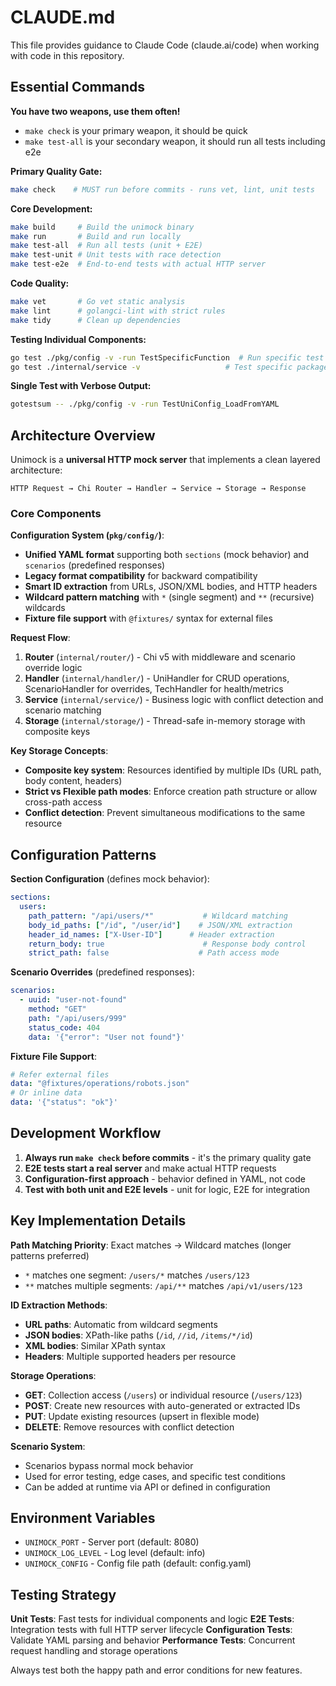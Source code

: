 # CLAUDE.md

This file provides guidance to Claude Code (claude.ai/code) when working with code in this repository.

## Essential Commands

**You have two weapons, use them often!**
- `make check` is your primary weapon, it should be quick
- `make test-all` is your secondary weapon, it should run all tests including e2e

**Primary Quality Gate:**
```bash
make check    # MUST run before commits - runs vet, lint, unit tests
```

**Core Development:**
```bash
make build     # Build the unimock binary
make run       # Build and run locally
make test-all  # Run all tests (unit + E2E)
make test-unit # Unit tests with race detection
make test-e2e  # End-to-end tests with actual HTTP server
```

**Code Quality:**
```bash
make vet       # Go vet static analysis
make lint      # golangci-lint with strict rules
make tidy      # Clean up dependencies
```

**Testing Individual Components:**
```bash
go test ./pkg/config -v -run TestSpecificFunction  # Run specific test
go test ./internal/service -v                   # Test specific package
```

**Single Test with Verbose Output:**
```bash
gotestsum -- ./pkg/config -v -run TestUniConfig_LoadFromYAML
```

## Architecture Overview

Unimock is a **universal HTTP mock server** that implements a clean layered architecture:

```
HTTP Request → Chi Router → Handler → Service → Storage → Response
```

### Core Components

**Configuration System (`pkg/config/`)**:
- **Unified YAML format** supporting both `sections` (mock behavior) and `scenarios` (predefined responses)
- **Legacy format compatibility** for backward compatibility
- **Smart ID extraction** from URLs, JSON/XML bodies, and HTTP headers
- **Wildcard pattern matching** with `*` (single segment) and `**` (recursive) wildcards
- **Fixture file support** with `@fixtures/` syntax for external files

**Request Flow**:
1. **Router** (`internal/router/`) - Chi v5 with middleware and scenario override logic
2. **Handler** (`internal/handler/`) - UniHandler for CRUD operations, ScenarioHandler for overrides, TechHandler for health/metrics
3. **Service** (`internal/service/`) - Business logic with conflict detection and scenario matching
4. **Storage** (`internal/storage/`) - Thread-safe in-memory storage with composite keys

**Key Storage Concepts**:
- **Composite key system**: Resources identified by multiple IDs (URL path, body content, headers)
- **Strict vs Flexible path modes**: Enforce creation path structure or allow cross-path access
- **Conflict detection**: Prevent simultaneous modifications to the same resource

## Configuration Patterns

**Section Configuration** (defines mock behavior):
```yaml
sections:
  users:
    path_pattern: "/api/users/*"           # Wildcard matching
    body_id_paths: ["/id", "/user/id"]    # JSON/XML extraction
    header_id_names: ["X-User-ID"]      # Header extraction
    return_body: true                      # Response body control
    strict_path: false                    # Path access mode
```

**Scenario Overrides** (predefined responses):
```yaml
scenarios:
  - uuid: "user-not-found"
    method: "GET"
    path: "/api/users/999"
    status_code: 404
    data: '{"error": "User not found"}'
```

**Fixture File Support**:
```yaml
# Refer external files
data: "@fixtures/operations/robots.json"
# Or inline data
data: '{"status": "ok"}'
```

## Development Workflow

1. **Always run `make check` before commits** - it's the primary quality gate
2. **E2E tests start a real server** and make actual HTTP requests
3. **Configuration-first approach** - behavior defined in YAML, not code
4. **Test with both unit and E2E levels** - unit for logic, E2E for integration

## Key Implementation Details

**Path Matching Priority**: Exact matches → Wildcard matches (longer patterns preferred)
- `*` matches one segment: `/users/*` matches `/users/123`
- `**` matches multiple segments: `/api/**` matches `/api/v1/users/123`

**ID Extraction Methods**:
- **URL paths**: Automatic from wildcard segments
- **JSON bodies**: XPath-like paths (`/id`, `//id`, `/items/*/id`)
- **XML bodies**: Similar XPath syntax
- **Headers**: Multiple supported headers per resource

**Storage Operations**:
- **GET**: Collection access (`/users`) or individual resource (`/users/123`)
- **POST**: Create new resources with auto-generated or extracted IDs
- **PUT**: Update existing resources (upsert in flexible mode)
- **DELETE**: Remove resources with conflict detection

**Scenario System**:
- Scenarios bypass normal mock behavior
- Used for error testing, edge cases, and specific test conditions
- Can be added at runtime via API or defined in configuration

## Environment Variables

- `UNIMOCK_PORT` - Server port (default: 8080)
- `UNIMOCK_LOG_LEVEL` - Log level (default: info)
- `UNIMOCK_CONFIG` - Config file path (default: config.yaml)

## Testing Strategy

**Unit Tests**: Fast tests for individual components and logic
**E2E Tests**: Integration tests with full HTTP server lifecycle
**Configuration Tests**: Validate YAML parsing and behavior
**Performance Tests**: Concurrent request handling and storage operations

Always test both the happy path and error conditions for new features.


